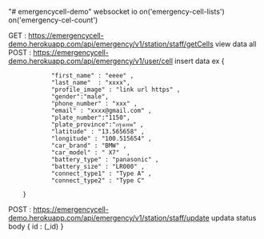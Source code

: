 "# emergencycell-demo" 
 websocket io 
on('emergency-cell-lists') 
on('emergency-cel-count') 

GET : https://emergencycell-demo.herokuapp.com/api/emergency/v1/station/staff/getCells view data all
POST : https://emergencycell-demo.herokuapp.com/api/emergency/v1/user/cell  insert data
ex 
 {
       
                "first_name" : "eeee" ,
                "last_name"  : "xxxx",
            	"profile_image" : "link url https" , 
            	"gender":"male",
            	"phone_number" : "xxx" ,
            	"email" : "xxxx@gmail.com" , 
            	"plate_number":"1150",
            	"plate_province":"กรุงเทพ" , 
                "latitude" : "13.565658" ,
                "longitude" : "100.515654" ,
                "car_brand" : "BMW" ,
                "car_model" : " X7"  , 
                "battery_type" : "panasonic" , 
                "battery_size" : "LR000" , 
                "connect_type1" : "Type A" , 
                "connect_type2" : "Type C" 

        }
POST : https://emergencycell-demo.herokuapp.com/api/emergency/v1/station/staff/update updata status 
body {
 id : (_id)
}
